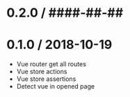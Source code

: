 0.2.0 / ####-##-##
==================

0.1.0 / 2018-10-19
==================

  * Vue router get all routes
  * Vue store actions
  * Vue store assertions
  * Detect vue in opened page
